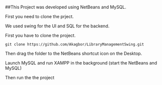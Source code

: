 ##This Project was developed using NetBeans and MySQL.

First you need to clone the prject.

We used swing for the UI and SQL for the backend.

First you have to clone the project.

```
git clone https://github.com/Akagbor/LibraryManagementSwing.git
```

Then drag the folder to the NetBeans shortcut icon on the Desktop.

Launch MySQL and run XAMPP in the background (start the NetBeans and MySQL)

Then run the the project
